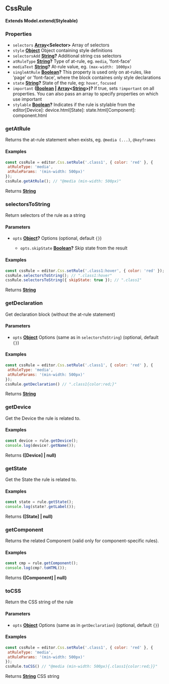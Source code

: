 <!-- Generated by documentation.js. Update this documentation by updating the source code. -->

## CssRule

**Extends Model.extend(Styleable)**

### Properties

*   `selectors` **[Array][1]\<Selector>** Array of selectors
*   `style` **[Object][2]** Object containing style definitions
*   `selectorsAdd` **[String][3]?** Additional string css selectors
*   `atRuleType` **[String][3]?** Type of at-rule, eg. `media`, 'font-face'
*   `mediaText` **[String][3]?** At-rule value, eg. `(max-width: 1000px)`
*   `singleAtRule` **[Boolean][4]?** This property is used only on at-rules, like 'page' or 'font-face', where the block containes only style declarations
*   `state` **[String][3]?** State of the rule, eg: `hover`, `focused`
*   `important` **([Boolean][4] | [Array][1]<[String][3]>)?** If true, sets `!important` on all properties. You can also pass an array to specify properties on which use important
*   `stylable` **[Boolean][4]?** Indicates if the rule is stylable from the editor[Device]: device.html[State]: state.html[Component]: component.html

### getAtRule

Returns the at-rule statement when exists, eg. `@media (...)`, `@keyframes`

#### Examples

```javascript
const cssRule = editor.Css.setRule('.class1', { color: 'red' }, {
 atRuleType: 'media',
 atRuleParams: '(min-width: 500px)'
});
cssRule.getAtRule(); // "@media (min-width: 500px)"
```

Returns **[String][3]** 

### selectorsToString

Return selectors of the rule as a string

#### Parameters

*   `opts` **[Object][2]?** Options (optional, default `{}`)

    *   `opts.skipState` **[Boolean][4]?** Skip state from the result

#### Examples

```javascript
const cssRule = editor.Css.setRule('.class1:hover', { color: 'red' });
cssRule.selectorsToString(); // ".class1:hover"
cssRule.selectorsToString({ skipState: true }); // ".class1"
```

Returns **[String][3]** 

### getDeclaration

Get declaration block (without the at-rule statement)

#### Parameters

*   `opts` **[Object][2]** Options (same as in `selectorsToString`) (optional, default `{}`)

#### Examples

```javascript
const cssRule = editor.Css.setRule('.class1', { color: 'red' }, {
 atRuleType: 'media',
 atRuleParams: '(min-width: 500px)'
});
cssRule.getDeclaration() // ".class1{color:red;}"
```

Returns **[String][3]** 

### getDevice

Get the Device the rule is related to.

#### Examples

```javascript
const device = rule.getDevice();
console.log(device?.getName());
```

Returns **([Device] | null)** 

### getState

Get the State the rule is related to.

#### Examples

```javascript
const state = rule.getState();
console.log(state?.getLabel());
```

Returns **([State] | null)** 

### getComponent

Returns the related Component (valid only for component-specific rules).

#### Examples

```javascript
const cmp = rule.getComponent();
console.log(cmp?.toHTML());
```

Returns **([Component] | null)** 

### toCSS

Return the CSS string of the rule

#### Parameters

*   `opts` **[Object][2]** Options (same as in `getDeclaration`) (optional, default `{}`)

#### Examples

```javascript
const cssRule = editor.Css.setRule('.class1', { color: 'red' }, {
 atRuleType: 'media',
 atRuleParams: '(min-width: 500px)'
});
cssRule.toCSS() // "@media (min-width: 500px){.class1{color:red;}}"
```

Returns **[String][3]** CSS string

[1]: https://developer.mozilla.org/docs/Web/JavaScript/Reference/Global_Objects/Array

[2]: https://developer.mozilla.org/docs/Web/JavaScript/Reference/Global_Objects/Object

[3]: https://developer.mozilla.org/docs/Web/JavaScript/Reference/Global_Objects/String

[4]: https://developer.mozilla.org/docs/Web/JavaScript/Reference/Global_Objects/Boolean

